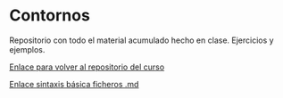 # Contornos

  Repositorio con todo el material acumulado hecho en clase. Ejercicios y ejemplos.
  
  [Enlace para volver al repositorio del curso](https://github.com/MateoCarballo/Principal)

[Enlace sintaxis básica ficheros .md](https://docs.github.com/es/get-started/writing-on-github/getting-started-with-writing-and-formatting-on-github/basic-writing-and-formatting-syntax)
<!-- TO DO: añadir un resumen de pequeñas opciones con los archivos .md
      por ejemplo:
      .Añadir tablas 
      .Dar formato como un editor de código
      .Añadir TODOS y comentarios
      .Añadir una cita

      
      -->

